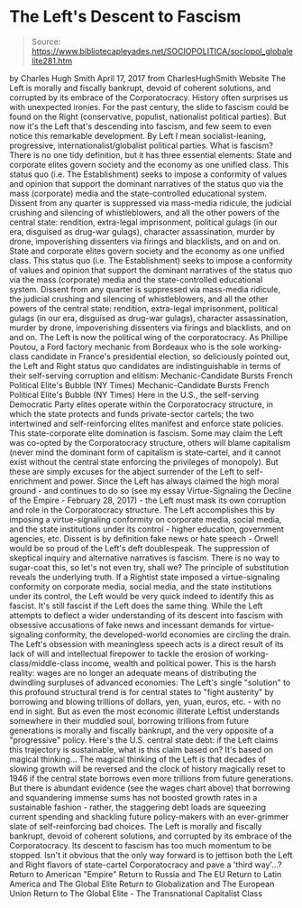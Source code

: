 # The Left's Descent to Fascism

> Source: https://www.bibliotecapleyades.net/SOCIOPOLITICA/sociopol_globalelite281.htm

by Charles Hugh Smith
April 17, 2017 from CharlesHughSmith Website
The Left is morally and fiscally bankrupt, devoid of coherent solutions, and corrupted by its embrace of the Corporatocracy.
History often surprises us with unexpected ironies. For the past century, the slide to fascism could be found on the Right (conservative, populist, nationalist political parties).
But now it's the Left that's descending into fascism, and few seem to even notice this remarkable development.
By Left I mean socialist-leaning, progressive, internationalist/globalist political parties.
What is fascism?
There is no one tidy definition, but it has three essential elements:
State and corporate elites govern society and the economy as one unified class. This status quo (i.e. The Establishment) seeks to impose a conformity of values and opinion that support the dominant narratives of the status quo via the mass (corporate) media and the state-controlled educational system. Dissent from any quarter is suppressed via mass-media ridicule, the judicial crushing and silencing of whistleblowers, and all the other powers of the central state: rendition, extra-legal imprisonment, political gulags (in our era, disguised as drug-war gulags), character assassination, murder by drone, impoverishing dissenters via firings and blacklists, and on and on.
State and corporate elites govern society and the economy as one unified class.
This status quo (i.e. The Establishment) seeks to impose a conformity of values and opinion that support the dominant narratives of the status quo via the mass (corporate) media and the state-controlled educational system.
Dissent from any quarter is suppressed via mass-media ridicule, the judicial crushing and silencing of whistleblowers, and all the other powers of the central state: rendition, extra-legal imprisonment, political gulags (in our era, disguised as drug-war gulags), character assassination, murder by drone, impoverishing dissenters via firings and blacklists, and on and on.
The Left is now the political wing of the corporatocracy.
As Phillipe Poutou, a Ford factory mechanic from Bordeaux who is the sole working-class candidate in France's presidential election, so deliciously pointed out, the Left and Right status quo candidates are indistinguishable in terms of their self-serving corruption and elitism:
Mechanic-Candidate Bursts French Political Elite's Bubble (NY Times)
Mechanic-Candidate Bursts French Political Elite's Bubble
(NY Times)
Here in the U.S., the self-serving Democratic Party elites operate within the Corporatocracy structure, in which the state protects and funds private-sector cartels; the two intertwined and self-reinforcing elites manifest and enforce state policies.
This state-corporate elite domination is fascism.
Some may claim the Left was co-opted by the Corporatocracy structure, others will blame capitalism (never mind the dominant form of capitalism is state-cartel, and it cannot exist without the central state enforcing the privileges of monopoly).
But these are simply excuses for the abject surrender of the Left to self-enrichment and power.
Since the Left has always claimed the high moral ground - and continues to do so (see my essay Virtue-Signaling the Decline of the Empire - February 28, 2017) - the Left must mask its own corruption and role in the Corporatocracy structure.
The Left accomplishes this by imposing a virtue-signaling conformity on corporate media, social media, and the state institutions under its control - higher education, government agencies, etc.
Dissent is by definition fake news or hate speech - Orwell would be so proud of the Left's deft doublespeak.
The suppression of skeptical inquiry and alternative narratives is fascism. There is no way to sugar-coat this, so let's not even try, shall we?
The principle of substitution reveals the underlying truth. If a Rightist state imposed a virtue-signaling conformity on corporate media, social media, and the state institutions under its control, the Left would be very quick indeed to identify this as fascist.
It's still fascist if the Left does the same thing.
While the Left attempts to deflect a wider understanding of its descent into fascism with obsessive accusations of fake news and incessant demands for virtue-signaling conformity, the developed-world economies are circling the drain.
The Left's obsession with meaningless speech acts is a direct result of its lack of will and intellectual firepower to tackle the erosion of working-class/middle-class income, wealth and political power.
This is the harsh reality:
wages are no longer an adequate means of distributing the dwindling surpluses of advanced economies:
The Left's single "solution" to this profound structural trend is for central states to "fight austerity" by borrowing and blowing trillions of dollars, yen, yuan, euros, etc. - with no end in sight.
But as even the most economic illiterate Leftist understands somewhere in their muddled soul, borrowing trillions from future generations is morally and fiscally bankrupt, and the very opposite of a "progressive" policy.
Here's the U.S. central state debt:
if the Left claims this trajectory is sustainable, what is this claim based on?
It's based on magical thinking...
The magical thinking of the Left is that decades of slowing growth will be reversed and the clock of history magically reset to 1946 if the central state borrows even more trillions from future generations.
But there is abundant evidence (see the wages chart above) that borrowing and squandering immense sums has not boosted growth rates in a sustainable fashion - rather, the staggering debt loads are squeezing current spending and shackling future policy-makers with an ever-grimmer slate of self-reinforcing bad choices.
The Left is morally and fiscally bankrupt, devoid of coherent solutions, and corrupted by its embrace of the Corporatocracy. Its descent to fascism has too much momentum to be stopped.
Isn't it obvious that the only way forward is to jettison both the Left and Right flavors of state-cartel Corporatocracy and pave a 'third way'...?
Return to American "Empire"
Return to Russia and The EU
Return to Latin America and The Global Elite
Return to Globalization and The European Union
Return to The Global Elite - The Transnational Capitalist Class
